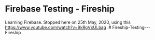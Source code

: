 # Firebase Testing - Fireship

Learning Firebase. Stopped here on 25th May, 2020, using this https://www.youtube.com/watch?v=9kRgVxULbag .# Fireship-Testing---Fireship
